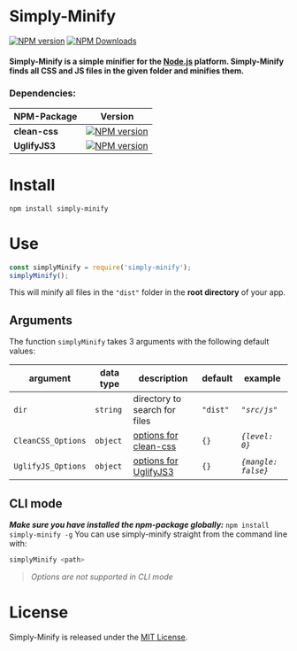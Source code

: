 # Simply-Minify
[![NPM version](https://img.shields.io/npm/v/simply-minify.svg?style=flat)]()
[![NPM Downloads](https://img.shields.io/npm/dt/simply-minify.svg)]()
#### Simply-Minify is a simple minifier for the [Node.js](http://nodejs.org/) platform. Simply-Minify finds all CSS and JS files in the given folder and minifies them.
### Dependencies:
NPM-Package|Version
---|---
**clean-css**|[![NPM version](https://img.shields.io/badge/npm-v4.2.1-blue.svg)](https://www.npmjs.com/package/clean-css)
**UglifyJS3**|[![NPM version](https://img.shields.io/badge/npm-v3.4.9-blue.svg)](https://www.npmjs.com/package/uglify-js)
# Install
```
npm install simply-minify
```
# Use
```js
const simplyMinify = require('simply-minify');
simplyMinify();
```
This will minify all files in the `"dist"` folder in the **root directory** of your app.
## Arguments
The function `simplyMinify` takes 3 arguments with the following default values:

argument|data type|description|default|example
---|---|---|---|---
`dir`|`string`|directory to search for files|`"dist"`|*`"src/js"`*
`CleanCSS_Options`|`object`|[options for clean-css](https://github.com/jakubpawlowicz/clean-css/blob/master/README.md#constructor-options)|`{}`|*`{level: 0}`*
`UglifyJS_Options`|`object`|[options for UglifyJS3](https://github.com/mishoo/UglifyJS2#minify-options)|`{}`|*`{mangle: false}`*
## CLI mode
***Make sure you have installed the npm-package globally:*** `npm install simply-minify -g`
You can use simply-minify straight from the command line with:
```js
simplyMinify <path>
```
> *Options are not supported in CLI mode*
# License
Simply-Minify is released under the [MIT License](https://github.com/lukas-dachtler/simply-minify/blob/master/LICENSE.md).
